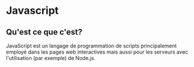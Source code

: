 # Javascript

## Qu'est ce que c'est?

JavaScript est un langage de programmation de scripts principalement employé dans les pages web interactives mais aussi 
pour les serveurs avec l'utilisation (par exemple) de Node.js.

